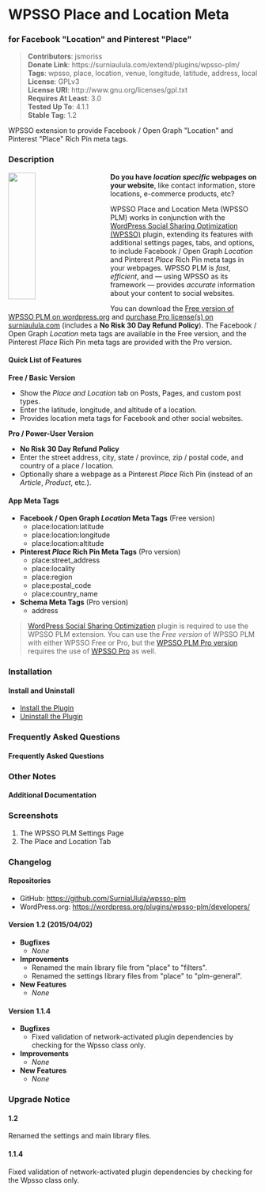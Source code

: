 <h1>WPSSO Place and Location Meta</h1><h3>for Facebook "Location" and Pinterest "Place"</h3>
<blockquote>
<strong>Contributors</strong>: jsmoriss<br/>
<strong>Donate Link</strong>: https://surniaulula.com/extend/plugins/wpsso-plm/<br/>
<strong>Tags</strong>: wpsso, place, location, venue, longitude, latitude, address, local<br/>
<strong>License</strong>: GPLv3<br/>
<strong>License URI</strong>: http://www.gnu.org/licenses/gpl.txt<br/>
<strong>Requires At Least</strong>: 3.0<br/>
<strong>Tested Up To</strong>: 4.1.1<br/>
<strong>Stable Tag</strong>: 1.2<br/>
</blockquote>

WPSSO extension to provide Facebook / Open Graph "Location" and Pinterest "Place" Rich Pin meta tags.

<h3>Description</h3>

<p><img src="https://ps.w.org/wpsso-plm/assets/icon-256x256.png?rev=" width="256" height="256" style="width:33%;min-width:128px;max-width:256px;float:left;margin:0 40px 20px 0;" /><strong>Do you have <em>location specific</em> webpages on your website</strong>, like contact information, store locations, e-commerce products, etc?</p>

<p>WPSSO Place and Location Meta (WPSSO PLM) works in conjunction with the <a href="https://wordpress.org/plugins/wpsso/">WordPress Social Sharing Optimization (WPSSO)</a> plugin, extending its features with additional settings pages, tabs, and options, to include Facebook / Open Graph <em>Location</em> and Pinterest <em>Place</em> Rich Pin meta tags in your webpages. WPSSO PLM is <em>fast</em>, <em>efficient</em>, and &mdash; using WPSSO as its framework &mdash; provides <em>accurate</em> information about your content to social websites.</p>

<p>You can download the <a href="https://wordpress.org/plugins/wpsso-plm/">Free version of WPSSO PLM on wordpress.org</a> and <a href="(http://surniaulula.com/extend/plugins/wpsso-plm/">purchase Pro license(s) on surniaulula.com</a> (includes a <strong>No Risk 30 Day Refund Policy</strong>). The Facebook / Open Graph <em>Location</em> meta tags are available in the Free version, and the Pinterest <em>Place</em> Rich Pin meta tags are provided with the Pro version.</p>

<h4>Quick List of Features</h4>

**Free / Basic Version**

* Show the *Place and Location* tab on Posts, Pages, and custom post types.
* Enter the latitude, longitude, and altitude of a location.
* Provides location meta tags for Facebook and other social websites.

**Pro / Power-User Version**

* **No Risk 30 Day Refund Policy**
* Enter the street address, city, state / province, zip / postal code, and country of a place / location.
* Optionally share a webpage as a Pinterest *Place* Rich Pin (instead of an *Article*, *Product*, etc.).

<h4>App Meta Tags</h4>

<ul>
<li><strong>Facebook / Open Graph <em>Location</em> Meta Tags</strong> (Free version)
	<ul>
	<li>place:location:latitude</li>
	<li>place:location:longitude</li>
	<li>place:location:altitude</li>
	</ul>
</li>
<li><strong>Pinterest <em>Place</em> Rich Pin Meta Tags</strong> (Pro version)
	<ul>
	<li>place:street_address</li>
	<li>place:locality</li>
	<li>place:region</li>
	<li>place:postal_code</li>
	<li>place:country_name</li>
	</ul>
</li>
<li><strong>Schema Meta Tags</strong> (Pro version)
	<ul>
        <li>address</li>
	</ul>
</li>
</ul>

<blockquote>
<p><a href="https://wordpress.org/plugins/wpsso/">WordPress Social Sharing Optimization</a> plugin is required to use the WPSSO PLM extension. You can use the <em>Free version</em> of WPSSO PLM with either WPSSO Free or Pro, but the <a href="http://surniaulula.com/extend/plugins/wpsso-plm/">WPSSO PLM Pro version</a> requires the use of <a href="http://surniaulula.com/extend/plugins/wpsso/">WPSSO Pro</a></strong> as well.</p>
</blockquote>

<h3>Installation</h3>

<h4>Install and Uninstall</h4>

<ul>
	<li><a href="http://surniaulula.com/codex/plugins/wpsso-plm/installation/install-the-plugin/">Install the Plugin</a></li>
	<li><a href="http://surniaulula.com/codex/plugins/wpsso-plm/installation/uninstall-the-plugin/">Uninstall the Plugin</a></li>
</ul>

<h3>Frequently Asked Questions</h3>

<h4>Frequently Asked Questions</h4>

<h3>Other Notes</h3>

<h4>Additional Documentation</h4>

<h3>Screenshots</h3>

01. The WPSSO PLM Settings Page
02. The Place and Location Tab

<h3>Changelog</h3>

<h4>Repositories</h4>

* GitHub: https://github.com/SurniaUlula/wpsso-plm
* WordPress.org: https://wordpress.org/plugins/wpsso-plm/developers/

<h4>Version 1.2 (2015/04/02)</h4>

* **Bugfixes**
	* *None*
* **Improvements**
	* Renamed the main library file from "place" to "filters".
	* Renamed the settings library files from "place" to "plm-general".
* **New Features**
	* *None*

<h4>Version 1.1.4</h4>

* **Bugfixes**
	* Fixed validation of network-activated plugin dependencies by checking for the Wpsso class only.
* **Improvements**
	* *None*
* **New Features**
	* *None*

<h3>Upgrade Notice</h3>

<h4>1.2</h4>

Renamed the settings and main library files.

<h4>1.1.4</h4>

Fixed validation of network-activated plugin dependencies by checking for the Wpsso class only.

